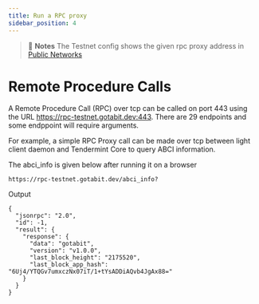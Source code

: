 ```yaml
---
title: Run a RPC proxy
sidebar_position: 4
---
```


> :memo: **Notes** The Testnet config shows the given rpc proxy address in [Public Networks](/docs/tutorials/network.md)

# Remote Procedure Calls
A Remote Procedure Call (RPC) over tcp can be called on port 443 using the URL https://rpc-testnet.gotabit.dev:443. There are 29 endpoints and some endppoint will require arguments.

For example, a simple RPC Proxy call can be made over tcp between light client daemon and Tendermint Core to query ABCI information. 

The abci_info is given below after running it on a browser
```
https://rpc-testnet.gotabit.dev/abci_info?
```
Output
```
{
  "jsonrpc": "2.0",
  "id": -1,
  "result": {
    "response": {
      "data": "gotabit",
      "version": "v1.0.0",
      "last_block_height": "2175520",
      "last_block_app_hash": "6Uj4/YTQGv7umxczNx07iT/1+tYsADDiAQvb4JgAx88="
    }
  }
}
```
